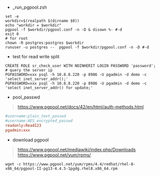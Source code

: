 - _run_pgpool.zsh

```shell
set -e
workdir=$(realpath $(dirname $0))
echo "workdir = $workdir"
pgpool -f $workdir/pgpool.conf -n -D & disown %- #-d
exit 0
# for root
chown -R postgres:postgres $workdir 
runuser -u postgres --  pgpool -f $workdir/pgpool.conf -n -D #-d
```

- test for read write split

```shell
CREATE ROLE sr_check_user WITH NOINHERIT LOGIN PASSWORD 'password';
# query the server ip
PGPASSWORD=xxx psql -h 10.8.8.220 -p 8986 -U pgadmin -d demo -c 'select inet_server_addr();'
PGPASSWORD=xxx psql -h 10.8.8.220 -p 8986 -U pgadmin -d demo -c 'select inet_server_addr() for update;'
```

- pool_passwd
> https://www.pgpool.net/docs/42/en/html/auth-methods.html

```conf
#username:plain_text_passwd
#username:AES_encrypted_passwd
readonly:Read123
pgadmin:xxx
```

- download pgpool
> https://www.pgpool.net/mediawiki/index.php/Downloads
> https://www.pgpool.net/yum/rpms/

```shell
wget -c https://www.pgpool.net/yum/rpms/4.4/redhat/rhel-8-x86_64/pgpool-II-pg13-4.4.5-1pgdg.rhel8.x86_64.rpm
```

